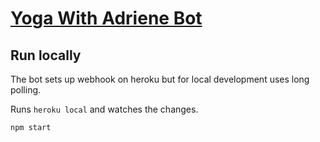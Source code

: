 # [Yoga With Adriene Bot](http://t.me/YogaWithAdrieneBot?start=github)

## Run locally

The bot sets up webhook on heroku but for local development uses long polling.

Runs `heroku local` and watches the changes.

```
npm start
```
